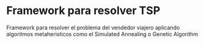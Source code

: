 # Framework para resolver TSP
Framework para resolver el problema del vendedor viajero aplicando algoritmos metaheristicos como el Simulated Annealing o Genetic Algorithm